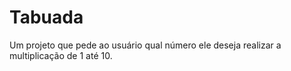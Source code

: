 # Tabuada
Um projeto que pede ao usuário qual número ele deseja realizar a multiplicação de 1 até 10.
